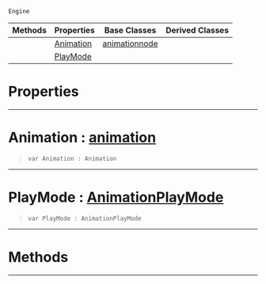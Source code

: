  `Engine`

|Methods|Properties|Base Classes|Derived Classes|
|---|---|---|---|
| |[ Animation](https://github.com/PlasmaEngine/PlasmaDocs/tree/master/docs/C%2B%2B/code_reference/class_reference/basicanimation.markdown#animation-plasma-engine-do)|[animationnode](https://github.com/PlasmaEngine/PlasmaDocs/tree/master/docs/C%2B%2B/code_reference/class_reference/animationnode.markdown)| |
| |[ PlayMode](https://github.com/PlasmaEngine/PlasmaDocs/tree/master/docs/C%2B%2B/code_reference/class_reference/basicanimation.markdown#playmode-plasma-engine-doc)| | |


 #  Properties


---  
 #  Animation : [animation](https://github.com/PlasmaEngine/PlasmaDocs/tree/master/docs/C%2B%2B/code_reference/class_reference/animation.markdown)

> 
> ``` lang=cpp, name=Lightning
> var Animation : Animation


---  
 #  PlayMode : [AnimationPlayMode](https://github.com/PlasmaEngine/PlasmaDocs/tree/master/docs/C%2B%2B/code_reference/enum_reference.markdown#animationplaymode)

> 
> ``` lang=cpp, name=Lightning
> var PlayMode : AnimationPlayMode


---  
 #  Methods


---  
 

 